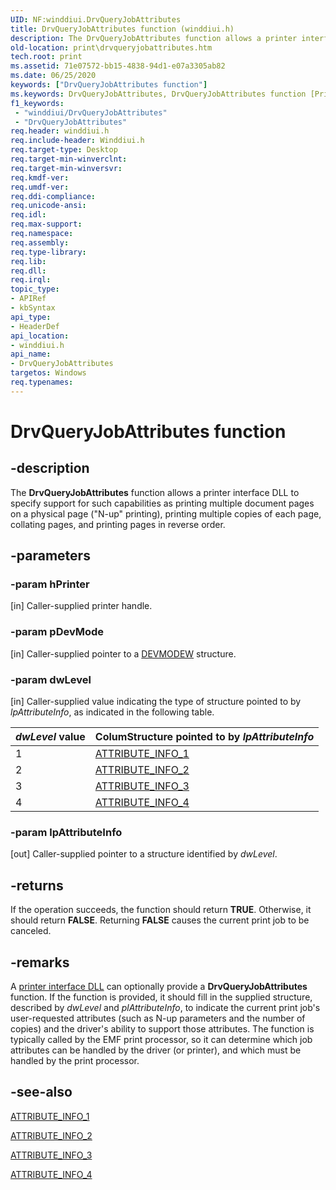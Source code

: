 ```yaml
---
UID: NF:winddiui.DrvQueryJobAttributes
title: DrvQueryJobAttributes function (winddiui.h)
description: The DrvQueryJobAttributes function allows a printer interface DLL to specify support for such capabilities as printing multiple document pages on a physical page (N-up printing), printing multiple copies of each page, collating pages, and printing pages in reverse order.
old-location: print\drvqueryjobattributes.htm
tech.root: print
ms.assetid: 71e07572-bb15-4838-94d1-e07a3305ab82
ms.date: 06/25/2020
keywords: ["DrvQueryJobAttributes function"]
ms.keywords: DrvQueryJobAttributes, DrvQueryJobAttributes function [Print Devices], print.drvqueryjobattributes, print_interface-graphics_3fc2f9a4-bfe5-4323-a73e-6ac3ca9cf217.xml, winddiui/DrvQueryJobAttributes
f1_keywords:
 - "winddiui/DrvQueryJobAttributes"
 - "DrvQueryJobAttributes"
req.header: winddiui.h
req.include-header: Winddiui.h
req.target-type: Desktop
req.target-min-winverclnt: 
req.target-min-winversvr: 
req.kmdf-ver: 
req.umdf-ver: 
req.ddi-compliance: 
req.unicode-ansi: 
req.idl: 
req.max-support: 
req.namespace: 
req.assembly: 
req.type-library: 
req.lib: 
req.dll: 
req.irql: 
topic_type:
- APIRef
- kbSyntax
api_type:
- HeaderDef
api_location:
- winddiui.h
api_name:
- DrvQueryJobAttributes
targetos: Windows
req.typenames: 
---
```


# DrvQueryJobAttributes function

## -description

The **DrvQueryJobAttributes** function allows a printer interface DLL to specify support for such capabilities as printing multiple document pages on a physical page ("N-up" printing), printing multiple copies of each page, collating pages, and printing pages in reverse order.

## -parameters

### -param hPrinter 
[in]
Caller-supplied printer handle.

### -param pDevMode 
[in]
Caller-supplied pointer to a [DEVMODEW](https://docs.microsoft.com/windows/win32/api/wingdi/ns-wingdi-devmodew) structure.

### -param dwLevel 
[in]
Caller-supplied value indicating the type of structure pointed to by *lpAttributeInfo*, as indicated in the following table.

| *dwLevel* value | ColumStructure pointed to by *lpAttributeInfo* |
|--|--|
| 1 | [ATTRIBUTE_INFO_1](https://docs.microsoft.com/windows-hardware/drivers/ddi/winddiui/ns-winddiui-_attribute_info_1) |
| 2 | [ATTRIBUTE_INFO_2](https://docs.microsoft.com/windows-hardware/drivers/ddi/winddiui/ns-winddiui-_attribute_info_2) |
| 3 | [ATTRIBUTE_INFO_3](https://docs.microsoft.com/windows-hardware/drivers/ddi/winddiui/ns-winddiui-_attribute_info_3) |
| 4 | [ATTRIBUTE_INFO_4](https://docs.microsoft.com/windows-hardware/drivers/ddi/winddiui/ns-winddiui-_attribute_info_4) |

### -param lpAttributeInfo 
[out]
Caller-supplied pointer to a structure identified by *dwLevel*.

## -returns

If the operation succeeds, the function should return **TRUE**. Otherwise, it should return **FALSE**. Returning **FALSE** causes the current print job to be canceled.

## -remarks

A [printer interface DLL](https://docs.microsoft.com/windows-hardware/drivers/print/printer-interface-dll) can optionally provide a **DrvQueryJobAttributes** function. If the function is provided, it should fill in the supplied structure, described by *dwLevel* and *plAttributeInfo*, to indicate the current print job's user-requested attributes (such as N-up parameters and the number of copies) and the driver's ability to support those attributes. The function is typically called by the EMF print processor, so it can determine which job attributes can be handled by the driver (or printer), and which must be handled by the print processor.

## -see-also

[ATTRIBUTE_INFO_1](https://docs.microsoft.com/windows-hardware/drivers/ddi/winddiui/ns-winddiui-_attribute_info_1)

[ATTRIBUTE_INFO_2](https://docs.microsoft.com/windows-hardware/drivers/ddi/winddiui/ns-winddiui-_attribute_info_2)

[ATTRIBUTE_INFO_3](https://docs.microsoft.com/windows-hardware/drivers/ddi/winddiui/ns-winddiui-_attribute_info_3)

[ATTRIBUTE_INFO_4](https://docs.microsoft.com/windows-hardware/drivers/ddi/winddiui/ns-winddiui-_attribute_info_4)
